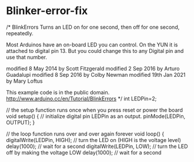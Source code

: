 # Blinker-error-fix
/*
  BlinkErrors
  Turns an LED on for one second, then off for one second, repeatedly.

  Most Arduinos have an on-board LED you can control. 
  On the YUN it is attached to digital pin 13. 
  But you could change this to any Digital pin and use that number.

  modified 8 May 2014 by Scott Fitzgerald
  modified 2 Sep 2016  by Arturo Guadalupi
  modified 8 Sep 2016 by Colby Newman
  modified 19th Jan 2021 by Mary Loftus 

  This example code is in the public domain.
  http://www.arduino.cc/en/Tutorial/BlinkErrors
*/
int LEDPin=2;

// the setup function runs once when you press reset or power the board
void setup() {
  // initialize digital pin LEDPin as an output.
  pinMode(LEDPin, OUTPUT);
}

// the loop function runs over and over again forever
void loop() {
  digitalWrite(LEDPin, HIGH);       // turn the LED on (HIGH is the voltage level)
  delay(1000);                      // wait for a second
  digitalWrite(LEDPin, LOW);        // turn the LED off by making the voltage LOW
  delay(1000);                       // wait for a second
